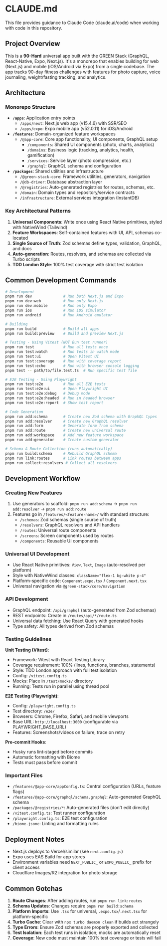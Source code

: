 # CLAUDE.md

This file provides guidance to Claude Code (claude.ai/code) when working with code in this repository.

## Project Overview

This is a **90-Hard** universal app built with the GREEN Stack (GraphQL, React-Native, Expo, Next.js). It's a monorepo that enables building for web (Next.js) and mobile (iOS/Android via Expo) from a single codebase. The app tracks 90-day fitness challenges with features for photo capture, voice journaling, weight/fasting tracking, and analytics.

## Architecture

### Monorepo Structure

- **`/apps`**: Application entry points
  - `/apps/next`: Next.js web app (v15.4.6) with SSR/SEO
  - `/apps/expo`: Expo mobile app (v52.0.11) for iOS/Android
- **`/features`**: Domain-organized feature workspaces
  - `/@app-core`: Core app functionality, UI components, GraphQL setup
    - `/components`: Shared UI components (photo, charts, analytics)
    - `/domains`: Business logic (tracking, analytics, health, gamification)
    - `/services`: Service layer (photo compression, etc.)
    - `/graphql`: GraphQL schema and configuration
- **`/packages`**: Shared utilities and infrastructure
  - `/@green-stack-core`: Framework utilities, generators, navigation
  - `/@db-driver`: Database abstraction layer
  - `/@registries`: Auto-generated registries for routes, schemas, etc.
  - `/domain`: Domain types and repository/service contracts
  - `/infrastructure`: External services integration (InstantDB)

### Key Architectural Patterns

1. **Universal Components**: Write once using React Native primitives, styled with NativeWind (Tailwind)
2. **Feature Workspaces**: Self-contained features with UI, API, schemas co-located
3. **Single Source of Truth**: Zod schemas define types, validation, GraphQL, and docs
4. **Auto-generation**: Routes, resolvers, and schemas are collected via Turbo scripts
5. **TDD London Style**: 100% test coverage with strict test isolation

## Common Development Commands

```bash
# Development
pnpm run dev              # Run both Next.js and Expo
pnpm run dev:web          # Run only Next.js
pnpm run dev:mobile       # Run only Expo
pnpm run ios              # Run iOS simulator
pnpm run android          # Run Android emulator

# Building
pnpm run build            # Build all apps
pnpm run build:preview    # Build and preview Next.js

# Testing - Using Vitest (NOT Bun test runner)
pnpm run test             # Run all tests once
pnpm run test:watch       # Run tests in watch mode
pnpm run test:ui          # Open Vitest UI
pnpm run test:coverage    # Run with coverage report
pnpm run test:echo        # Run with browser console logging
pnpm test -- path/to/file.test.ts  # Run specific test file

# E2E Testing - Using Playwright
pnpm run test:e2e         # Run all E2E tests
pnpm run test:e2e:ui      # Open Playwright UI
pnpm run test:e2e:debug   # Debug mode
pnpm run test:e2e:headed  # Run in headed browser
pnpm run test:e2e:report  # Show test report

# Code Generation
pnpm run add:schema       # Create new Zod schema with GraphQL types
pnpm run add:resolver     # Create new GraphQL resolver
pnpm run add:form         # Generate form from schema
pnpm run add:route        # Create new universal route
pnpm run add:workspace    # Add new feature workspace
pnpm run add:generator    # Create custom generator

# Schema & Route Collection (runs automatically)
pnpm run build:schema     # Rebuild GraphQL schema
pnpm run link:routes      # Link routes between apps
pnpm run collect:resolvers # Collect all resolvers
```

## Development Workflow

### Creating New Features

1. Use generators to scaffold: `pnpm run add:schema` → `pnpm run add:resolver` → `pnpm run add:route`
2. Features go in `/features/<feature-name>/` with standard structure:
   - `/schemas`: Zod schemas (single source of truth)
   - `/resolvers`: GraphQL resolvers and API handlers
   - `/routes`: Universal route components
   - `/screens`: Screen components used by routes
   - `/components`: Reusable UI components

### Universal UI Development

- Use React Native primitives: `View`, `Text`, `Image` (auto-resolved per platform)
- Style with NativeWind classes: `className="flex-1 bg-white p-4"`
- Platform-specific code: `Component.expo.tsx` / `Component.next.tsx`
- Universal navigation via `@green-stack/core/navigation`

### API Development

- GraphQL endpoint: `/api/graphql` (auto-generated from Zod schemas)
- REST endpoints: Create in `/routes/api/*/route.ts`
- Universal data fetching: Use React Query with generated hooks
- Type safety: All types derived from Zod schemas

### Testing Guidelines

**Unit Testing (Vitest)**:

- Framework: Vitest with React Testing Library
- Coverage requirement: 100% (lines, functions, branches, statements)
- Style: TDD London approach with full test isolation
- Config: `/vitest.config.ts`
- Mocks: Place in `/test/mocks/` directory
- Running: Tests run in parallel using thread pool

**E2E Testing (Playwright)**:

- Config: `/playwright.config.ts`
- Test directory: `/e2e/`
- Browsers: Chrome, Firefox, Safari, and mobile viewports
- Base URL: `http://localhost:3000` (configurable via PLAYWRIGHT_BASE_URL)
- Features: Screenshots/videos on failure, trace on retry

**Pre-commit Hooks**:

- Husky runs lint-staged before commits
- Automatic formatting with Biome
- Tests must pass before commit

### Important Files

- `/features/@app-core/appConfig.ts`: Central configuration (URLs, feature flags)
- `/features/@app-core/graphql/schema.graphql`: Auto-generated GraphQL schema
- `/packages/@registries/*`: Auto-generated files (don't edit directly)
- `/vitest.config.ts`: Test runner configuration
- `/playwright.config.ts`: E2E test configuration
- `/biome.jsonc`: Linting and formatting rules

## Deployment Notes

- Next.js deploys to Vercel/similar (see `next.config.js`)
- Expo uses EAS Build for app stores
- Environment variables need `NEXT_PUBLIC_` or `EXPO_PUBLIC_` prefix for client access
- Cloudflare Images/R2 integration for photo storage

## Common Gotchas

1. **Route Changes**: After adding routes, run `pnpm run link:routes`
2. **Schema Updates**: Changes require `pnpm run build:schema`
3. **Platform Imports**: Use `.tsx` for universal, `.expo.tsx`/`.next.tsx` for platform-specific
4. **Turbo Cache**: Clear with `npx turbo daemon clean` if builds act strangely
5. **Type Errors**: Ensure Zod schemas are properly exported and collected
6. **Test Isolation**: Each test runs in isolation; mocks are automatically reset
7. **Coverage**: New code must maintain 100% test coverage or tests will fail
